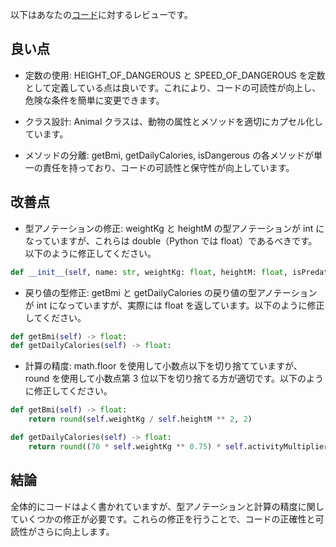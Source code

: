 以下はあなたの[コード](../practice_codes/Animal.py)に対するレビューです。

## 良い点

- 定数の使用: HEIGHT_OF_DANGEROUS と SPEED_OF_DANGEROUS を定数として定義している点は良いです。これにより、コードの可読性が向上し、危険な条件を簡単に変更できます。

- クラス設計: Animal クラスは、動物の属性とメソッドを適切にカプセル化しています。

- メソッドの分離: getBmi, getDailyCalories, isDangerous の各メソッドが単一の責任を持っており、コードの可読性と保守性が向上しています。

## 改善点

- 型アノテーションの修正: weightKg と heightM の型アノテーションが int になっていますが、これらは double（Python では float）であるべきです。以下のように修正してください。

```python
def __init__(self, name: str, weightKg: float, heightM: float, isPredator: bool, speedKph: int):
```

- 戻り値の型修正: getBmi と getDailyCalories の戻り値の型アノテーションが int になっていますが、実際には float を返しています。以下のように修正してください。

```python
def getBmi(self) -> float:
def getDailyCalories(self) -> float:
```

- 計算の精度: math.floor を使用して小数点以下を切り捨てていますが、round を使用して小数点第 3 位以下を切り捨てる方が適切です。以下のように修正してください。

```python
def getBmi(self) -> float:
    return round(self.weightKg / self.heightM ** 2, 2)

def getDailyCalories(self) -> float:
    return round((70 * self.weightKg ** 0.75) * self.activityMultiplier, 2)
```

## 結論

全体的にコードはよく書かれていますが、型アノテーションと計算の精度に関していくつかの修正が必要です。これらの修正を行うことで、コードの正確性と可読性がさらに向上します。
